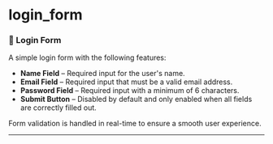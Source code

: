 # login_form

### 🔐 Login Form

A simple login form with the following features:

- **Name Field** – Required input for the user's name.
- **Email Field** – Required input that must be a valid email address.
- **Password Field** – Required input with a minimum of 6 characters.
- **Submit Button** – Disabled by default and only enabled when all fields are correctly filled out.

Form validation is handled in real-time to ensure a smooth user experience.

---
